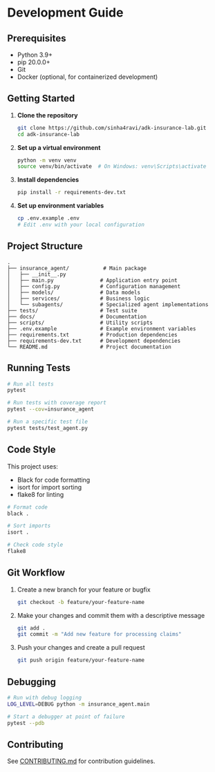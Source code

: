 # Development Guide

## Prerequisites

- Python 3.9+
- pip 20.0.0+
- Git
- Docker (optional, for containerized development)

## Getting Started

1. **Clone the repository**
   ```bash
   git clone https://github.com/sinha4ravi/adk-insurance-lab.git
   cd adk-insurance-lab
   ```

2. **Set up a virtual environment**
   ```bash
   python -m venv venv
   source venv/bin/activate  # On Windows: venv\Scripts\activate
   ```

3. **Install dependencies**
   ```bash
   pip install -r requirements-dev.txt
   ```

4. **Set up environment variables**
   ```bash
   cp .env.example .env
   # Edit .env with your local configuration
   ```

## Project Structure

```
.
├── insurance_agent/           # Main package
│   ├── __init__.py
│   ├── main.py               # Application entry point
│   ├── config.py             # Configuration management
│   ├── models/               # Data models
│   ├── services/             # Business logic
│   └── subagents/            # Specialized agent implementations
├── tests/                    # Test suite
├── docs/                     # Documentation
├── scripts/                  # Utility scripts
├── .env.example              # Example environment variables
├── requirements.txt          # Production dependencies
├── requirements-dev.txt      # Development dependencies
└── README.md                 # Project documentation
```

## Running Tests

```bash
# Run all tests
pytest

# Run tests with coverage report
pytest --cov=insurance_agent

# Run a specific test file
pytest tests/test_agent.py
```

## Code Style

This project uses:
- Black for code formatting
- isort for import sorting
- flake8 for linting

```bash
# Format code
black .

# Sort imports
isort .

# Check code style
flake8
```

## Git Workflow

1. Create a new branch for your feature or bugfix
   ```bash
   git checkout -b feature/your-feature-name
   ```

2. Make your changes and commit them with a descriptive message
   ```bash
   git add .
   git commit -m "Add new feature for processing claims"
   ```

3. Push your changes and create a pull request
   ```bash
   git push origin feature/your-feature-name
   ```

## Debugging

```bash
# Run with debug logging
LOG_LEVEL=DEBUG python -m insurance_agent.main

# Start a debugger at point of failure
pytest --pdb
```

## Contributing

See [CONTRIBUTING.md](CONTRIBUTING.md) for contribution guidelines.
